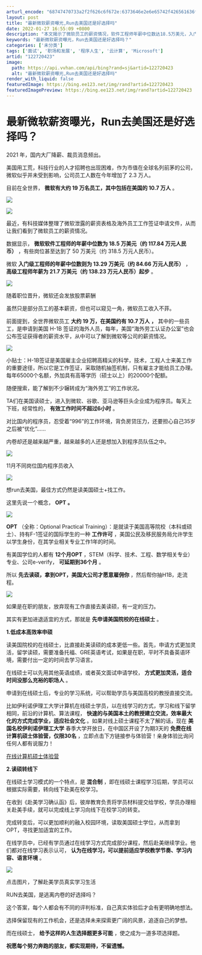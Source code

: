 ```yaml
---
arturl_encode: "68747470733a2f2f626c6f672e:6373646e2e6e65742f426561636f6e456475636174696f6e2f:61727469636c652f64657461696c732f313232373230343233"
layout: post
title: "最新微软薪资曝光,Run去美国还是好选择吗"
date: 2022-01-27 16:55:09 +0800
description: "本文揭示了微软员工的薪资情况，软件工程师年薪中位数达18.5万美元，入门级和高级工程师年薪分别为13"
keywords: "最新微软薪资曝光，Run去美国还是好选择吗？"
categories: ['未分类']
tags: ['面试', '职场和发展', '程序人生', '云计算', 'Microsoft']
artid: "122720423"
image:
  path: https://api.vvhan.com/api/bing?rand=sj&artid=122720423
  alt: "最新微软薪资曝光,Run去美国还是好选择吗"
render_with_liquid: false
featuredImage: https://bing.ee123.net/img/rand?artid=122720423
featuredImagePreview: https://bing.ee123.net/img/rand?artid=122720423
---
```


# 最新微软薪资曝光，Run去美国还是好选择吗？

2021 年，国内大厂降薪、裁员消息频出。

美国用工荒，科技行业的人才招聘也出现困难，作为市值在全球名列前茅的公司，微软似乎并未受到影响，公司员工人数在今年增加了 2.3 万人。

目前在全世界，
**微软有大约 19 万名员工，其中包括在美国的 10.7 万人**
。

![](https://i-blog.csdnimg.cn/blog_migrate/ea28248ab8621ab24a4503cf0c25ba8d.png)

![](https://i-blog.csdnimg.cn/blog_migrate/9810280ce12f37079938b8c4cfe52a2b.png)

最近，有科技媒体整理了微软泄露的薪资表格及海外员工工作签证申请文件，从而让我们看到了微软员工的薪资情况。

数据显示，
**微软软件工程师的年薪中位数为 18.5 万美元（约 117.84 万元人民币）**
，有些岗位甚至达到了 50 万美元（约 318.5 万元人民币）。

微软
**入门级工程师的年薪中位数则为 13.29 万美元（约 84.66 万元人民币）**
，
**高级工程师年薪为 21.7 万美元（约 138.23 万元人民币）起步**
。

![](https://i-blog.csdnimg.cn/blog_migrate/1e455d3551d258c77dec6c16090aa13b.png)

随着职位晋升，微软还会发放股票薪酬

虽然只是部分员工的基本薪资，但也可以窥见一角，微软员工收入不菲。

前面提到，全世界微软员工
**大约 19 万，在美国约有 10.7 万人**
**，**
其中的一些员工，是申请到美国 H-1B 签证的海外人员，每年，美国“海外劳工认证办公室”也会公布签证获得者的薪资水平，从中可以了解到微软等公司的薪资情况。

![](https://i-blog.csdnimg.cn/blog_migrate/c8aef672ea7e8b09b6ea09cf07361842.png)

小贴士：H-1B签证是美国雇主企业招聘高精尖的科学，技术，工程人士来美工作的重要途径，所以它是工作签证，采取随机抽签机制，只有雇主才能给员工办理。每年65000个名额，外加具有高等学历（硕士以上）的20000个配额。

随便搜索，能了解到不少辗转成为“海外劳工”的工作状况。

TA们在美国读硕士，进入到微软、谷歌、亚马逊等巨头企业成为程序员。每天上下班，经常性的，
**有效工作时间不超过6小时**
。

对比国内的程序员，忍受着“996”的工作环境，背负房贷压力，还要担心自己35岁之后被“优化”......

内卷却还是越来越严重，越来越多的人还是想加入到程序员队伍之中。

![](https://i-blog.csdnimg.cn/blog_migrate/346f3a8b23247ac464f9147087ec14e4.png)

11月不同岗位国内程序员收入

![](https://i-blog.csdnimg.cn/blog_migrate/a774cd776736dfb876e5ac5f2a828a17.png)

想run去美国，最佳方式仍然是读美国硕士+找工作。

这里先说一个概念，
**OPT**
**。**

![](https://i-blog.csdnimg.cn/blog_migrate/6f271aff4570936a82946598edff2609.png)

**OPT**
（全称：Optional Practical Training）：是就读于美国高等院校（本科或硕士）、持有F-1签证的国际学生的一种
**工作许可**
，美国公民及移民服务局允许学生以学生身份，在其学业相关专业工作1年的时间。

有美国学位的人都有
**12个月OPT**
，STEM（科学、技术、工程、数学相关专业）专业、公司e-verify，
**可延期到36个月**
。

所以
**先去读硕，拿到OPT，美国大公司才愿意雇佣你**
，然后帮你抽H1B，走流程。

![](https://i-blog.csdnimg.cn/blog_migrate/6e981b25b1f09051b4bcff53959dfbf3.png)

如果是在职的朋友，放弃现有工作直接去美读硕，有一定的压力。

其实有更加进退适宜的方式，那就是
**先申请美国院校的在线硕士**
。

**1.低成本高效率申硕**

读美国院校的在线硕士，比直接赴美读硕的成本更低一些。首先，申请方式更加灵活，留学读硕，需要准备托福、GRE英语考试，如果是在职，平时不具备英语环境，需要付出一定的时间去学习语言。

在线硕士可以先用其他英语成绩，或者英文面试申请学校，
**方式更加灵活，适合时间没那么充裕的职场人**
。

申请到在线硕士后，专业的学习系统，可以帮助学员与美国高校的教授直接交流。

比如伊利诺伊理工大学计算机在线硕士学员，以在线学习的方式，学习和线下留学相同，前沿的计算机、算法课程，
**快速的与美国本土的教授建立交流，效率最大化的方式完成学业，适应社会文化**
。如果对线上硕士课程不太了解的话，现在
**美国名校伊利诺伊理工大学**
春季大学开放日，在中国区开设了为期3天的
**免费在线计算机硕士体验营，仅限30名**
，立即点击下方链接参与体验营！亲身体验比询问任何人都有说服力！

[在线计算机硕士体验营](https://www.beaconedu.com/lpv1/computer-science-experience-camp-v2?page=csdn&cid=158&plan=CSDN&unit=2 "在线计算机硕士体验营")

**2.读硕转线下**

在线硕士学习模式的一个特点，是
**混合制**
，即在线硕士课程学习后期，学员可以根据实际需要，转向线下赴美在校学习。

在收到《赴美学习确认函》后，彼岸教育负责将学员材料提交给学校，学员办理相关赴美手续，就可以完成线上学习向线下在校学习的转变。

完成转变后，可以更加顺利的融入校园环境，读取美国硕士学位，从而拿到OPT，寻找更加适宜的工作。

在线学员中，已经有学员通过在线学习方式完成部分课程，然后赴美继续学业。他们都对在线学习表示认可，
**认为在线学习，可以提前适应学校教学节奏、学习内容、语言环境**
。

![](https://i-blog.csdnimg.cn/blog_migrate/f03a2851b5ad06d1838896eb13c2f73e.png)

点击图片，了解赴美学员真实学习生活

RUN去美国，是逃离内卷的好选择吗？

这个答案，每个人都会有不同的评判标准，自己真实体验后才会有更明确地想法。

选择保留现有的工作机会，还是选择未来探索更广阔的风景，追逐自己的梦想。

而在线硕士，
**给予这样的人生选择题更多可能**
，使之成为一道多项选择题。

**祝愿每个努力奔跑的朋友，都实现期待，不留遗憾。**